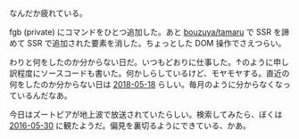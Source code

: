 なんだか疲れている。

fgb (private) にコマンドをひとつ追加した。あと [bouzuya/tamaru][] で SSR を諦めて SSR で追加された要素を消した。ちょっとした DOM 操作でさえつらい。

わりと何をしたのか分からない日だ。いつもどおりに仕事した。↑のように申し訳程度にソースコードも書いた。何かしらしているけど、モヤモヤする。直近の何をしたのか分からない日は [2018-05-18][] らしい。毎月のように分からなくなっているんだなあ。

今日はズートピアが地上波で放送されていたらしい。検索してみたら、ぼくは [2016-05-30][] に観たようだ。偏見を裏切るようにできている、かあ。

[2016-05-30]: https://blog.bouzuya.net/2016/05/30/
[2018-05-18]: https://blog.bouzuya.net/2018/05/18/
[bouzuya/tamaru]: https://github.com/bouzuya/tamaru
